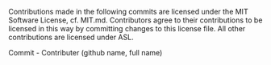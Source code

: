 Contributions made in the following commits are licensed under the MIT Software License, cf. MIT.md. Contributors agree to their contributions to be licensed in this way by committing changes to this license file. All other contributions are licensed under ASL.

Commit - Contributer (github name, full name)

